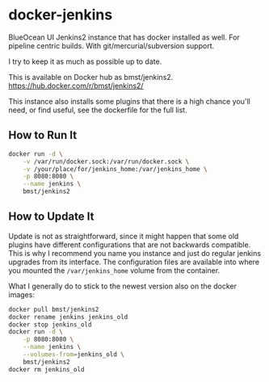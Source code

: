 # docker-jenkins

BlueOcean UI Jenkins2 instance that has docker installed as well. For pipeline centric builds.
With git/mercurial/subversion support.

I try to keep it as much as possible up to date.

This is available on Docker hub as bmst/jenkins2.
https://hub.docker.com/r/bmst/jenkins2/

This instance also installs some plugins that there is a high chance you'll need, or find useful, see the dockerfile for the full list.

## How to Run It

```sh
docker run -d \
    -v /var/run/docker.sock:/var/run/docker.sock \
    -v /your/place/for/jenkins_home:/var/jenkins_home \
    -p 8080:8080 \
    --name jenkins \
    bmst/jenkins2
```

## How to Update It

Update is not as straightforward, since it might happen that some old plugins have different configurations that are not backwards compatible. This is why I recommend you name you instance and just do regular jenkins upgrades from its interface. The configuration files are available into where you mounted the `/var/jenkins_home` volume from the container.

What I generally do to stick to the newest version also on the docker images:

```sh
docker pull bmst/jenkins2
docker rename jenkins jenkins_old
docker stop jenkins_old
docker run -d \
    -p 8080:8080 \
    --name jenkins \
    --volumes-from=jenkins_old \
    bmst/jenkins2
docker rm jenkins_old
```

